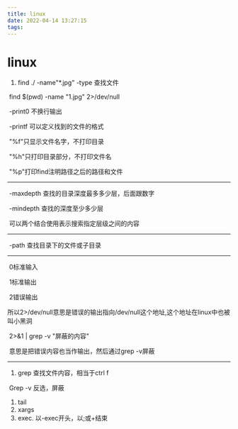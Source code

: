```yaml
---
title: linux
date: 2022-04-14 13:27:15
tags:
---
```


# linux

1. find ./ -name"*.jpg" -type 查找文件

​       find $(pwd) -name "1.jpg" 2>/dev/null

​		-print0 不换行输出

​		-printf 可以定义找到的文件的格式

​				"%f"只显示文件名字，不打印目录

​				"%h"只打印目录部分，不打印文件名

​				"%p"打印find注明路径之后的路径和文件

---



​		-maxdepth 查找的目录深度最多多少层，后面跟数字

​		-mindepth 查找的深度至少多少层

​		可以两个结合使用表示搜索指定层级之间的内容

---



​		-path 查找目录下的文件或子目录

---



​		0标准输入

​		1标准输出

​		2错误输出

​		所以2>/dev/null意思是错误的输出指向/dev/null这个地址,这个地址在linux中也被叫小黑洞

​		2>&1 | grep -v "屏蔽的内容"

​		意思是把错误内容也当作输出，然后通过grep -v屏蔽



------------------------------------------------------



1. grep  查找文件内容，相当于ctrl f

​       Grep -v 反选，屏蔽

1. tail
2. xargs
3. exec. 以-exec开头，以\;或+结束

